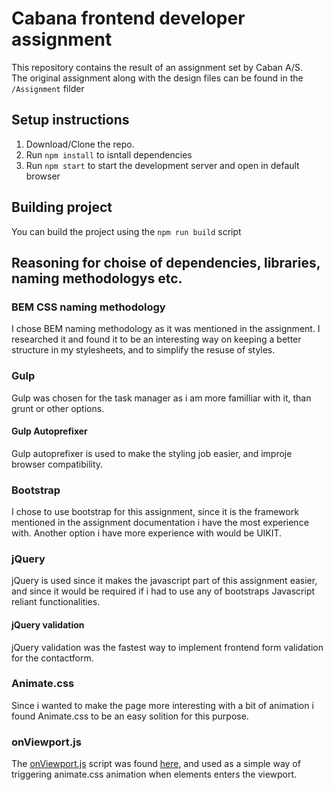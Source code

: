 # Cabana frontend developer assignment
This repository contains the result of an assignment set by Caban A/S.  
The original assignment along with the design files can be found in the `/Assignment` filder 

## Setup instructions

1. Download/Clone the repo. 
2. Run `npm install` to isntall dependencies
3. Run `npm start` to start the development server and open in default browser

## Building project

You can build the project using the `npm run build` script

## Reasoning for choise of dependencies, libraries, naming methodologys etc.  

### BEM CSS naming methodology

I chose BEM naming methodology as it was mentioned in the assignment. I researched it and found it to be an interesting way on keeping a better structure in my stylesheets, and to simplify the resuse of styles. 

### Gulp

Gulp was chosen for the task manager as i am more familliar with it, than grunt or other options. 

#### Gulp Autoprefixer

Gulp autoprefixer is used to make the styling job easier, and improje browser compatibility.

### Bootstrap

I chose to use bootstrap for this assignment, since it is the framework mentioned in the assignment documentation i have the most experience with. Another option i have more experience with would be UIKIT.


### jQuery

jQuery is used since it makes the javascript part of this assignment easier, and since it would be required if i had to use any of bootstraps Javascript reliant functionalities. 

#### jQuery validation

jQuery validation was the fastest way to implement frontend form validation for the contactform. 

### Animate.css

Since i wanted to make the page more interesting with a bit of animation i found Animate.css to be an easy solition for this purpose.

### onViewport.js

The [onViewport.js](https://github.com/Habberlabber/Cabana-Assignment/blob/master/src/scripts/vendor/onViewport.js) script was found [here](https://gist.github.com/eltonmesquita/bd803a21f27b12a58df1), and used as a simple way of triggering animate.css animation when elements enters the viewport.

